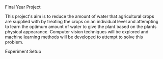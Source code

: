 Final Year Project

This project's aim is to reduce the amount of water that agricultural crops are supplied with by treating the crops on an individual level and attempting to learn the optimum amount of water to give the plant based on the plants physical appearance. 
Computer vision techniques will be explored and machine learning methods will be developed to attempt to solve this problem.

Experiment Setup
